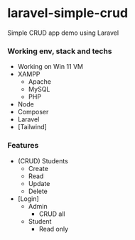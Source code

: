 # laravel-simple-crud
Simple CRUD app demo using Laravel



### Working env, stack and techs
- Working on Win 11 VM
- XAMPP
  - Apache
  - MySQL
  - PHP
- Node
- Composer
- Laravel
- [Tailwind]

### Features
- (CRUD) Students
  - Create
  - Read
  - Update
  - Delete
- [Login]
  - Admin
    - CRUD all
  - Student
    - Read only
